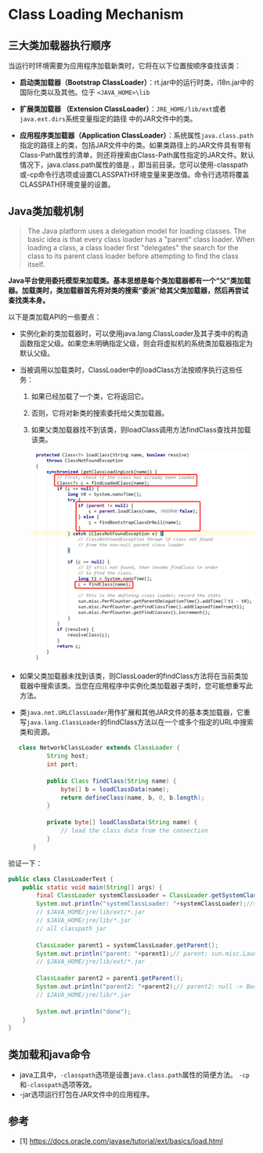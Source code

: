 # Class Loading Mechanism

## 三大类加载器执行顺序

当运行时环境需要为应用程序加载新类时，它将在以下位置按顺序查找该类：

- **启动类加载器（Bootstrap ClassLoader）**：rt.jar中的运行时类，i18n.jar中的国际化类以及其他。位于 ``<JAVA_HOME>\lib``

- **扩展类加载器 （Extension ClassLoader）**：``JRE_HOME/lib/ext``或者`java.ext.dirs`系统变量指定的路径 中的JAR文件中的类。

- **应用程序类加载器（Application ClassLoader）**：系统属性``java.class.path``指定的路径上的类，包括JAR文件中的类。如果类路径上的JAR文件具有带有Class-Path属性的清单，则还将搜索由Class-Path属性指定的JAR文件。默认情况下，java.class.path属性的值是.，即当前目录。您可以使用-classpath或-cp命令行选项或设置CLASSPATH环境变量来更改值。命令行选项将覆盖CLASSPATH环境变量的设置。 

## Java类加载机制

> The Java platform uses a delegation model for loading classes. The basic idea is that every class loader has a "parent" class loader. When loading a class, a class loader first "delegates" the search for the class to its parent class loader before attempting to find the class itself. 

**Java平台使用委托模型来加载类。基本思想是每个类加载器都有一个“父”类加载器。加载类时，类加载器首先将对类的搜索“委派”给其父类加载器，然后再尝试查找类本身。** 

以下是类加载API的一些要点： 

-  实例化新的类加载器时，可以使用java.lang.ClassLoader及其子类中的构造函数指定父级。如果您未明确指定父级，则会将虚拟机的系统类加载器指定为默认父级。 

- 当被调用以加载类时，ClassLoader中的loadClass方法按顺序执行这些任务：

  1. 如果已经加载了一个类，它将返回它。

  2. 否则，它将对新类的搜索委托给父类加载器。 

  3. 如果父类加载器找不到该类，则loadClass调用方法findClass查找并加载该类。 

     <img src="assets/loadClass-method-on-java-8.PNG" style="zoom:50%;" />

-  如果父类加载器未找到该类，则ClassLoader的findClass方法将在当前类加载器中搜索该类。当您在应用程序中实例化类加载器子类时，您可能想重写此方法。 

-  类``java.net.URLClassLoader``用作扩展和其他JAR文件的基本类加载器，它重写``java.lang.ClassLoader``的findClass方法以在一个或多个指定的URL中搜索类和资源。 

  ```java
     class NetworkClassLoader extends ClassLoader {
             String host;
             int port;
    
             public Class findClass(String name) {
                 byte[] b = loadClassData(name);
                 return defineClass(name, b, 0, b.length);
             }
    
             private byte[] loadClassData(String name) {
                 // load the class data from the connection
             }
         }
  ```

验证一下：

```java
public class ClassLoaderTest {
    public static void main(String[] args) {
        final ClassLoader systemClassLoader = ClassLoader.getSystemClassLoader();
        System.out.println("systemClassLoader: "+systemClassLoader);//sun.misc.Launcher$AppClassLoader@18b4aac2
        // $JAVA_HOME/jre/lib/ext/*.jar
        // $JAVA_HOME/jre/lib/*.jar
        // all classpath jar

        ClassLoader parent1 = systemClassLoader.getParent();
        System.out.println("parent: "+parent1);// parent: sun.misc.Launcher$ExtClassLoader@61bbe9ba
        // $JAVA_HOME/jre/lib/ext/*.jar

        ClassLoader parent2 = parent1.getParent();
        System.out.println("parent2: "+parent2);// parent2: null -> BootstrapClassLoader
        // $JAVA_HOME/jre/lib/*.jar

        System.out.println("done");
    }
}
```

##  类加载和java命令

- java工具中，``-classpath``选项是设置``java.class.path``属性的简便方法。 ``-cp``和``-classpath``选项等效。
- -jar选项运行打包在JAR文件中的应用程序。

## 参考

- [1]  https://docs.oracle.com/javase/tutorial/ext/basics/load.html 